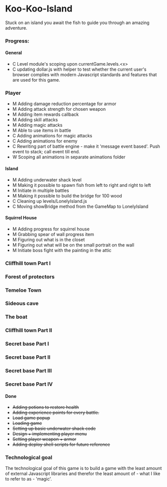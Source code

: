 Koo-Koo-Island
==============

Stuck on an island you await the fish to guide you through an amazing adventure.

### Progress:

#### General
- C Level module's scoping upon currentGame.levels.\<x\>
- C updating dollar.js with helper to test whether the current user's browser complies with modern Javascript standards and features that are used for this game.

### Player
- M Adding damage reduction percentage for armor
- M Adding attack strength for chosen weapon
- M Adding item rewards callback
- M Adding skill attacks
- M Adding magic attacks
- M Able to use items in battle
- C Adding animations for magic attacks
- C Adding animations for enemy
- C Rewriting part of battle engine - make it 'message event based'. Push event to stack; call event till end.
- W Scoping all animations in separate animations folder

#### Island
- M Adding underwater shack level
- M Making it possible to spawn fish from left to right and right to left
- M Initiate in multiple battles
- M Making it possible to build the bridge for 100 wood
- C Cleaning up levels/LonelyIsland.js
- C Moving showBridge method from the GameMap to LonelyIsland

#### Squirrel House
- M Adding progress for squirrel house
- M Grabbing spear of wall progress item
- M Figuring out what is in the closet
- M Figuring out what will be on the small portrait on the wall
- M Initiate boss fight with the painting in the attic

### Cliffhill town Part I

### Forest of protectors

### Temeloe Town

### Sideous cave

### The boat

### Cliffhill town Part II

### Secret base Part I

### Secret base Part II

### Secret base Part III

### Secret base Part IV

#### Done
- ~~Adding potions to restore health~~
- ~~Adding experience points for every battle.~~
- ~~Load game popup~~
- ~~Loading game~~
- ~~Setting up basic underwater shack code~~
- ~~Design + implementing player menu~~
- ~~Setting player weapon + armor~~
- ~~Adding deploy shell scripts for future reference~~

### Technological goal

The technological goal of this game is to build a game with the least amount of external Javascript libraries and therefor the least amount of - what I like to refer to as - 'magic'.
